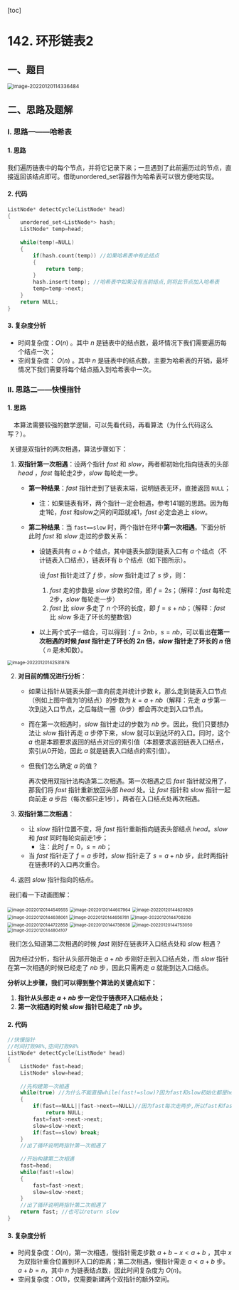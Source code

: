 [toc]

# 142. 环形链表2

## 一、题目

<img src="C:\Users\hongdou\AppData\Roaming\Typora\typora-user-images\image-20220120114336484.png" alt="image-20220120114336484" style="zoom:80%;" />

## 二、思路及题解

### I. 思路一——哈希表

#### 1. 思路

​	我们遍历链表中的每个节点，并将它记录下来；一旦遇到了此前遍历过的节点，直接返回该结点即可。借助unordered_set容器作为哈希表可以很方便地实现。

#### 2. 代码

```C++
ListNode* detectCycle(ListNode* head)
{
	unordered_set<ListNode*> hash;
	ListNode* temp=head;
	
	while(temp!=NULL)
	{
		if(hash.count(temp)) //如果哈希表中有此结点
		{
			return temp;
		}
		hash.insert(temp); //哈希表中如果没有当前结点,则将此节点加入哈希表
		temp=temp->next; 
	}
	return NULL;
}
```

#### 3. 复杂度分析

* 时间复杂度：$O(n)$ 。其中 $n$ 是链表中的结点数，最坏情况下我们需要遍历每个结点一次；
* 空间复杂度： $O(n)$ 。其中 $n$ 是链表中的结点数，主要为哈希表的开销，最坏情况下我们需要将每个结点插入到哈希表中一次。

### II. 思路二——快慢指针

#### 1. 思路

&emsp;本算法需要较强的数学逻辑，可以先看代码，再看算法（为什么代码这么写？）。

​	关键是双指针的两次相遇，算法步骤如下：

1. **双指针第一次相遇**：设两个指针 $fast$ 和 $slow$，两者都初始化指向链表的头部 $head$ ，$fast$ 每轮走2步，$slow$ 每轮走一步。

   * **第一种结果**：$fast$ 指针走到了链表末端，说明链表无环，直接返回 `NULL`；

     * 注：如果链表有环，两个指针一定会相遇，参考141题的思路。因为每走1轮，$fast$ 和$slow$之间的间距就减1，$fast$ 必定会追上 $slow$。

   * **第二种结果**：当 `fast==slow` 时，两个指针在环中**第一次相遇**。下面分析此时 $fast$ 和 $slow$ 走过的步数关系：

     * 设链表共有 $a+b$ 个结点，其中链表头部到链表入口有 $a$ 个结点（不计链表入口结点），链表环有 $b$ 个结点（如下图所示）。

       设 $fast$ 指针走过了 $f$ 步，$slow$ 指针走过了 $s$ 步，则：

       1. $fast$ 走的步数是 $slow$ 步数的2倍，即 $f=2s$；（解释：$fast$ 每轮走2步，$slow$ 每轮走一步）
       2. $fast$ 比 $slow$ 多走了 $n$ 个环的长度，即 $f=s+nb$；（解释：$fast$ 比 $slow$ 多走了环长的整数倍）

     * 以上两个式子一结合，可以得到：$f=2nb$，$s=nb$，可以看出**在第一次相遇的时候 $fast$ 指针走了环长的 $2n$ 倍，$slow$ 指针走了环长的 $n$ 倍**（ $n$ 是未知数）。

<img src="C:\Users\hongdou\AppData\Roaming\Typora\typora-user-images\image-20220120142531876.png" alt="image-20220120142531876" style="zoom:70%;" />

2. **对目前的情况进行分析**：

   * 如果让指针从链表头部一直向前走并统计步数 $k$，那么走到链表入口节点（例如上图中值为1的结点）的步数为 $k=a+nb$（解释：先走 $a$ 步第一次到达入口节点，之后每绕一圈（$b$步）都会再次走到入口节点。

   * 而在第一次相遇时，$slow$ 指针走过的步数为 $nb$ 步。因此，我们只要想办法让 $slow$ 指针再走 $a$ 步停下来，$slow$ 就可以到达环的入口。同时，这个 $a$ 也是本题要求返回的结点对应的索引值（本题要求返回链表入口结点，索引从0开始，因此 $a$ 就是链表入口结点的索引值）。

   * 但我们怎么确定 $a$ 的值？

     再次使用双指针法构造第二次相遇。第一次相遇之后 $fast$ 指针就没用了，那我们将 $fast$ 指针重新放回头部 $head$ 处。让 $fast$ 指针和 $slow$ 指针一起向前走 $a$ 步后（每次都只走1步），两者在入口结点处再次相遇。

3. **双指针第二次相遇**：

   * 让 $slow$ 指针位置不变，将 $fast$ 指针重新指向链表头部结点 $head$。$slow$ 和 $fast$ 同时每轮向前走1步；
     * 注：此时 $f=0$，$s=nb$；
   * 当 $fast$ 指针走了 $f=a$ 步时，$slow$ 指针走了 $s=a+nb$ 步，此时两指针在链表环的入口再次重合。

4. 返回 $slow$ 指针指向的结点。

​	我们看一下动画图解：

<img src="C:\Users\hongdou\AppData\Roaming\Typora\typora-user-images\image-20220120144549555.png" alt="image-20220120144549555" style="zoom:67%;" />

<img src="C:\Users\hongdou\AppData\Roaming\Typora\typora-user-images\image-20220120144607964.png" alt="image-20220120144607964" style="zoom:67%;" />

<img src="C:\Users\hongdou\AppData\Roaming\Typora\typora-user-images\image-20220120144620826.png" alt="image-20220120144620826" style="zoom:67%;" />

<img src="C:\Users\hongdou\AppData\Roaming\Typora\typora-user-images\image-20220120144638061.png" alt="image-20220120144638061" style="zoom:67%;" />

<img src="C:\Users\hongdou\AppData\Roaming\Typora\typora-user-images\image-20220120144656781.png" alt="image-20220120144656781" style="zoom:67%;" />

<img src="C:\Users\hongdou\AppData\Roaming\Typora\typora-user-images\image-20220120144708236.png" alt="image-20220120144708236" style="zoom:67%;" />

<img src="C:\Users\hongdou\AppData\Roaming\Typora\typora-user-images\image-20220120144722858.png" alt="image-20220120144722858" style="zoom:67%;" />

<img src="C:\Users\hongdou\AppData\Roaming\Typora\typora-user-images\image-20220120144738636.png" alt="image-20220120144738636" style="zoom:67%;" />

<img src="C:\Users\hongdou\AppData\Roaming\Typora\typora-user-images\image-20220120144753050.png" alt="image-20220120144753050" style="zoom:67%;" />

<img src="C:\Users\hongdou\AppData\Roaming\Typora\typora-user-images\image-20220120144804107.png" alt="image-20220120144804107" style="zoom:67%;" />

​	我们怎么知道第二次相遇的时候 $fast$ 刚好在链表环入口结点处和 $slow$ 相遇？

​	因为经过分析，指针从头部开始走 $a+nb$ 步刚好走到入口结点处，而 $slow$ 指针在第一次相遇的时候已经走了 $nb$ 步，因此只需再走 $a$ 就能到达入口结点。

​	**分析以上步骤，我们可以得到整个算法的关键点如下：**

1. **指针从头部走 $a+nb$ 步一定位于链表环入口结点处；**
2. **第一次相遇的时候 $slow$ 指针已经走了 $nb$ 步。**

#### 2. 代码

```C++
//快慢指针
//时间打败98%,空间打败98% 
ListNode* detectCycle(ListNode* head)
{
	ListNode* fast=head;
	ListNode* slow=head;
	
	//先构建第一次相遇
	while(true) //为什么不能直接while(fast!=slow)?因为fast和slow初始化都是head,就进不了循环了 
	{
		if(fast==NULL||fast->next==NULL)//因为fast每次走两步,所以fast和fast->next都要考虑 
			return NULL;
		fast=fast->next->next;
		slow=slow->next; 
		if(fast==slow) break;
	} 
	//出了循环说明两指针第一次相遇了
	
	//开始构建第二次相遇 
	fast=head;
	while(fast!=slow)
	{
		fast=fast->next;
		slow=slow->next;
	}
	//出了循环说明两指针第二次相遇了 
	return fast; //也可以return slow 
}
```

#### 3. 复杂度分析

* 时间复杂度：$O(n)$，第一次相遇，慢指针需走步数 $a+b-x<a+b$ ，其中 $x$ 为双指针重合位置到环入口的距离；第二次相遇，慢指针需走 $a<a+b$ 步。$a+b=n$，其中 $n$ 为链表结点数，因此时间复杂度为 $O(n)$。
* 空间复杂度：$O(1)$，仅需要新建两个双指针的额外空间。

